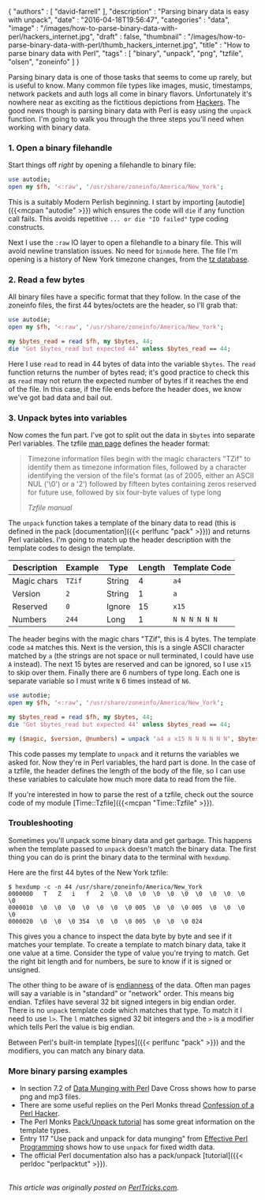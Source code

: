 {
   "authors" : [
      "david-farrell"
   ],
   "description" : "Parsing binary data is easy with unpack",
   "date" : "2016-04-18T19:56:47",
   "categories" : "data",
   "image" : "/images/how-to-parse-binary-data-with-perl/hackers_internet.jpg",
   "draft" : false,
   "thumbnail" : "/images/how-to-parse-binary-data-with-perl/thumb_hackers_internet.jpg",
   "title" : "How to parse binary data with Perl",
   "tags" : [
      "binary",
      "unpack",
      "png",
      "tzfile",
      "olsen",
      "zoneinfo"
   ]
}

Parsing binary data is one of those tasks that seems to come up rarely, but is useful to know. Many common file types like images, music, timestamps, network packets and auth logs all come in binary flavors. Unfortunately it's nowhere near as exciting as the fictitious depictions from [Hackers](https://en.wikipedia.org/wiki/Hackers_%28film%29). The good news though is parsing binary data with Perl is easy using the `unpack` function. I'm going to walk you through the three steps you'll need when working with binary data.

### 1. Open a binary filehandle

Start things off *right* by opening a filehandle to binary file:

```perl
use autodie;
open my $fh, '<:raw', '/usr/share/zoneinfo/America/New_York';
```

This is a suitably Modern Perlish beginning. I start by importing [autodie]({{<mcpan "autodie" >}}) which ensures the code will `die` if any function call fails. This avoids repetitive `... or die "IO failed"` type coding constructs.

Next I use the `:raw` IO layer to open a filehandle to a binary file. This will avoid newline translation issues. No need for `binmode` here. The file I'm opening is a history of New York timezone changes, from the [tz database](https://en.wikipedia.org/wiki/Tz_database).

### 2. Read a few bytes

All binary files have a specific format that they follow. In the case of the zoneinfo files, the first 44 bytes/octets are the header, so I'll grab that:

```perl
use autodie;
open my $fh, '<:raw', '/usr/share/zoneinfo/America/New_York';

my $bytes_read = read $fh, my $bytes, 44;
die 'Got $bytes_read but expected 44' unless $bytes_read == 44;
```

Here I use `read` to read in 44 bytes of data into the variable `$bytes`. The `read` function returns the number of bytes read; it's good practice to check this as `read` may not return the expected number of bytes if it reaches the end of the file. In this case, if the file ends before the header does, we know we've got bad data and bail out.

### 3. Unpack bytes into variables

Now comes the fun part. I've got to split out the data in `$bytes` into separate Perl variables. The tzfile [man page](http://linux.die.net/man/5/tzfile) defines the header format:

> Timezone information files begin with the magic characters "TZif" to identify them as timezone information files, followed by a character identifying the version of the file's format (as of 2005, either an ASCII NUL ('\0') or a '2') followed by fifteen bytes containing zeros reserved for future use, followed by six four-byte values of type long
>
> <cite>Tzfile manual</cite>

The `unpack` function takes a template of the binary data to read (this is defined in the pack [documentation]({{< perlfunc "pack" >}})) and returns Perl variables. I'm going to match up the header description with the template codes to design the template.


| Description  |   Example  | Type       | Length | Template Code|
|--------------|------------|------------|--------|--------------|
| Magic chars  | `TZif`       | String   | 4      | `a4`         |
| Version      | `2`          | String   | 1      | `a`          |
| Reserved     | `0`          | Ignore   | 15     | `x15`        |
| Numbers      | `244`        | Long     | 1      | `N N N N N N`|

The header begins with the magic chars "TZif", this is 4 bytes. The template code `a4` matches this. Next is the version, this is a single ASCII character matched by `a` (the strings are not space or null terminated, I could have use `A` instead). The next 15 bytes are reserved and can be ignored, so I use `x15` to skip over them. Finally there are 6 numbers of type long. Each one is separate variable so I must write `N` 6 times instead of `N6`.

```perl
use autodie;
open my $fh, '<:raw', '/usr/share/zoneinfo/America/New_York';

my $bytes_read = read $fh, my $bytes, 44;
die 'Got $bytes_read but expected 44' unless $bytes_read == 44;

my ($magic, $version, @numbers) = unpack 'a4 a x15 N N N N N N', $bytes;
```

This code passes my template to `unpack` and it returns the variables we asked for. Now they're in Perl variables, the hard part is done. In the case of a tzfile, the header defines the length of the body of the file, so I can use these variables to calculate how much more data to read from the file.

If you're interested in how to parse the rest of a tzfile, check out the source code of my module [Time::Tzfile]({{<mcpan "Time::Tzfile" >}}).

### Troubleshooting

Sometimes you'll unpack some binary data and get garbage. This happens when the template passed to `unpack` doesn't match the binary data. The first thing you can do is print the binary data to the terminal with `hexdump`.

Here are the first 44 bytes of the New York tzfile:

    $ hexdump -c -n 44 /usr/share/zoneinfo/America/New_York
    0000000   T   Z   i   f   2  \0  \0  \0  \0  \0  \0  \0  \0  \0  \0  \0
    0000010  \0  \0  \0  \0  \0  \0  \0 005  \0  \0  \0 005  \0  \0  \0  \0
    0000020  \0  \0  \0 354  \0  \0  \0 005  \0  \0  \0 024

This gives you a chance to inspect the data byte by byte and see if it matches your template. To create a template to match binary data, take it one value at a time. Consider the type of value you're trying to match. Get the right bit length and for numbers, be sure to know if it is signed or unsigned.

The other thing to be aware of is [endianness](https://en.wikipedia.org/wiki/Endianness) of the data. Often man pages will say a variable is in "standard" or "network" order. This means big endian. Tzfiles have several 32 bit signed integers in big endian order. There is no `unpack` template code which matches that type. To match it I need to use `l>`. The `l` matches signed 32 bit integers and the `>` is a modifier which tells Perl the value is big endian.

Between Perl's built-in template [types]({{< perlfunc "pack" >}}) and the modifiers, you can match any binary data.

### More binary parsing examples

* In section 7.2 of [Data Munging with Perl](http://perlhacks.com/2014/04/data-munging-perl/) Dave Cross shows how to parse png and mp3 files.
* There are some useful replies on the Perl Monks thread [Confession of a Perl Hacker](http://www.perlmonks.org/?node_id=53473).
* The Perl Monks [Pack/Unpack tutorial](http://www.perlmonks.org/?node_id=224666) has some great information on the template types.
* Entry 117 "Use pack and unpack for data munging" from [Effective Perl Programming](http://www.effectiveperlprogramming.com/) shows how to use `unpack` for fixed width data.
* The official Perl documentation also has a pack/unpack [tutorial]({{< perldoc "perlpacktut" >}}).

\
*This article was originally posted on [PerlTricks.com](http://perltricks.com).*
